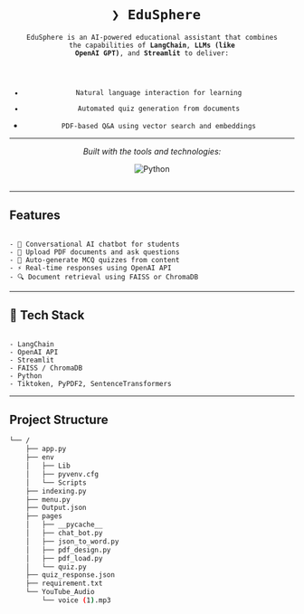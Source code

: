 <div id="top">

<!-- HEADER STYLE: CLASSIC -->
<div align="center">



# <code> ❯ EduSphere</code>

<code>EduSphere is an AI-powered educational assistant that combines the capabilities of **LangChain**, **LLMs (like OpenAI GPT)**, and **Streamlit** to deliver:
- Natural language interaction for learning
- Automated quiz generation from documents
- PDF-based Q&A using vector search and embeddings</code>

<!-- BADGES -->
<!-- local repository, no metadata badges. -->
---

<em>Built with the tools and technologies:</em>


<img src="https://img.shields.io/badge/Python-3776AB.svg?style=default&logo=Python&logoColor=white" alt="Python">


</div>
<br>

---

## Features

<code> 
- 🧠 Conversational AI chatbot for students
- 📄 Upload PDF documents and ask questions
- 🧪 Auto-generate MCQ quizzes from content
- ⚡ Real-time responses using OpenAI API
- 🔍 Document retrieval using FAISS or ChromaDB</code>

---
## 🧰 Tech Stack

<code>
- LangChain
- OpenAI API
- Streamlit
- FAISS / ChromaDB
- Python 
- Tiktoken, PyPDF2, SentenceTransformers </code>

---

## Project Structure

```sh
└── /
    ├── app.py
    ├── env
    │   ├── Lib
    │   ├── pyvenv.cfg
    │   └── Scripts
    ├── indexing.py
    ├── menu.py
    ├── Output.json
    ├── pages
    │   ├── __pycache__
    │   ├── chat_bot.py
    │   ├── json_to_word.py
    │   ├── pdf_design.py
    │   ├── pdf_load.py
    │   └── quiz.py
    ├── quiz_response.json
    ├── requirement.txt
    └── YouTube_Audio
        └── voice (1).mp3
```

